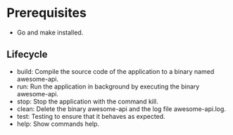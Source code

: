 # Prerequisites
* Go and make installed.

## Lifecycle
* build:  Compile the source code of the application to a binary named awesome-api.
* run:  Run the application in background by executing the binary awesome-api.
* stop:  Stop the application with the command kill.
* clean:  Delete the binary awesome-api and the log file awesome-api.log.
* test:  Testing to ensure that it behaves as expected.
* help:  Show commands help.
